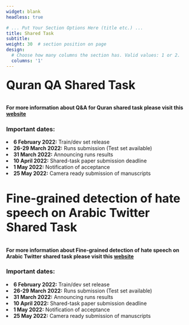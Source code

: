 ```yaml
---
widget: blank
headless: true

# ... Put Your Section Options Here (title etc.) ...
title: Shared Task
subtitle:
weight: 30  # section position on page
design:
  # Choose how many columns the section has. Valid values: 1 or 2.
  columns: '1'
---
```

<div class="container">
        <div class="row">
          <div class="col-lg-8 mx-auto">
            <p class="lead">
            <h3><font size = "6"> Quran QA Shared Task </font></h3>
            <br>
            <b> For more information about Q&A for Quran shared task please visit this <a href = "https://sites.google.com/view/quran-qa-2022"> website </a> </b>
            <h3><b> Important dates:</b></h3>
            <li> <b>6 February 2022:</b> Train/dev set release </li>
            <li> <b>26-29 March 2022:</b> Runs submission (Test set available) </li>
            <li> <b>31 March 2022:</b> Announcing runs results </li>
            <li> <b>10 April 2022:</b> Shared-task paper submission deadline </li>
            <li> <b>1 May 2022:</b> Notification of acceptance </li>
            <li> <b>25 May 2022:</b> Camera ready submission of manuscripts </li>
            <br>
            <h3><font size = "6"> Fine-grained detection of hate speech on Arabic Twitter Shared Task </font></h3>
            <br>
             <b> For more information about Fine-grained detection of hate speech on Arabic Twitter shared task please visit this <a href = "https://sites.google.com/view/arabichate2022/home"> website </a> </b>
 <h3><b> Important dates:</b></h3>
            <li> <b>6 February 2022:</b> Train/dev set release </li>
            <li> <b>26-29 March 2022:</b> Runs submission (Test set available) </li>
            <li> <b>31 March 2022:</b> Announcing runs results </li>
            <li> <b>10 April 2022:</b> Shared-task paper submission deadline </li>
            <li> <b>1 May 2022:</b> Notification of acceptance </li>
            <li> <b>25 May 2022:</b> Camera ready submission of manuscripts </li>
          </div>
        </div>
      </div>
